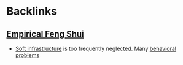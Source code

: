 
# Backlinks
## [Empirical Feng Shui](<Empirical Feng Shui.md>)
- [Soft infrastructure](<Soft infrastructure.md>) is too frequently neglected. Many [behavioral problems](<behavioral problems.md>)

